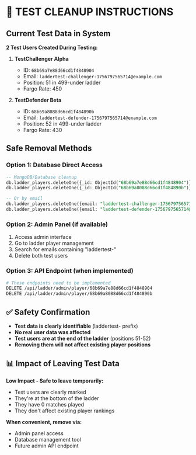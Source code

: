 # 🧹 TEST CLEANUP INSTRUCTIONS

## Current Test Data in System

**2 Test Users Created During Testing:**

1. **TestChallenger Alpha**
   - ID: `68b69a7e88d66cd1f4848904`
   - Email: `laddertest-challenger-1756797565714@example.com`
   - Position: 51 in 499-under ladder
   - Fargo Rate: 450

2. **TestDefender Beta**
   - ID: `68b69a8088d66cd1f484890b`
   - Email: `laddertest-defender-1756797565714@example.com`
   - Position: 52 in 499-under ladder
   - Fargo Rate: 430

## Safe Removal Methods

### Option 1: Database Direct Access
```sql
-- MongoDB/Database cleanup
db.ladder_players.deleteOne({_id: ObjectId("68b69a7e88d66cd1f4848904")});
db.ladder_players.deleteOne({_id: ObjectId("68b69a8088d66cd1f484890b")});

-- Or by email
db.ladder_players.deleteOne({email: "laddertest-challenger-1756797565714@example.com"});
db.ladder_players.deleteOne({email: "laddertest-defender-1756797565714@example.com"});
```

### Option 2: Admin Panel (if available)
1. Access admin interface
2. Go to ladder player management
3. Search for emails containing "laddertest-"
4. Delete both test users

### Option 3: API Endpoint (when implemented)
```bash
# These endpoints need to be implemented
DELETE /api/ladder/admin/player/68b69a7e88d66cd1f4848904
DELETE /api/ladder/admin/player/68b69a8088d66cd1f484890b
```

## ✅ Safety Confirmation

- **Test data is clearly identifiable** (laddertest- prefix)
- **No real user data was affected**
- **Test users are at the end of the ladder** (positions 51-52)
- **Removing them will not affect existing player positions**

## 📊 Impact of Leaving Test Data

**Low Impact - Safe to leave temporarily:**
- Test users are clearly marked
- They're at the bottom of the ladder
- They have 0 matches played
- They don't affect existing player rankings

**When convenient, remove via:**
- Admin panel access
- Database management tool
- Future admin API endpoint